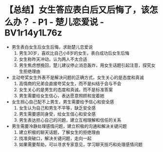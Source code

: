 # 【总结】女生答应表白后又后悔了，该怎么办？ - P1 - 楚儿恋爱说 - BV1r14y1L76z

-   男生表白女生后女生后悔，求助楚儿恋爱说
    1.  男生30岁，喜欢比自己小8岁的女生，表白成功后女生后悔
    2.  女生称昨天冲动，认为两人不太合适
    3.  男生焦虑想挽回，楚儿建议停止消息轰炸，用女生话题引起注意，探究女生拒绝理由
-   主动夸奖女生外表不是解决问题的正确方式，女生关心的是态度和真诚
    1.  高情商的兄弟会直接夸奖女生，而不是纠结于会与不会
    2.  女生关心的是男生的态度和真诚，而不是标准答案
    3.  男生需要给女生信心，表达愿意照顾和宠着她
-   女生担心自己配不上男生，男生需要给予信心和安全感
    1.  女生认为自己和男生不平等，缺乏安全感
    2.  男生需要感同身受，给女生信心和安全感
    3.  男生表达担心自己的问题，建立互相理解和信任的关系
-   男生需要冷静处理感情问题，建立积极的沟通和解决关键问题
    1.  建立积极的聊天话题，了解女生的拒绝理由
    2.  找准突破口，解决关键问题，走向一起
    3.  如果需要帮助，可以寻求专家意见，学习聊天技巧和处理感情问题